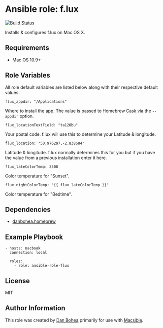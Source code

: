 # Ansible role: f.lux

[![Build Status](https://travis-ci.org/danbohea/ansible-role-flux.svg?branch=master)](https://travis-ci.org/danbohea/ansible-role-flux)

Installs & configures f.lux on Mac OS X.


## Requirements

- Mac OS 10.9+


## Role Variables

All role default variables are listed below along with their respective default values.

```
flux_appdir: "/Applications"
```

Where to install the app. The value is passed to Homebrew Cask via the `--appdir` option.

```
flux_locationTextField: "ta126bu"
```

Your postal code. f.lux will use this to determine your Latitude & longitude.

```
flux_location: "50.976297,-2.838684"
```

Latitude & longitude. f.lux normally determines this for you but if you have the value from a previous installation enter it here.

```
flux_lateColorTemp: 3500
```

Color temperature for "Sunset".

```
flux_nightColorTemp: "{{ flux_lateColorTemp }}"
```

Color temperature for "Bedtime".


## Dependencies

- [danbohea.homebrew](https://galaxy.ansible.com/danbohea/homebrew)


## Example Playbook

```
- hosts: macbook
  connection: local

  roles:
    - role: ansible-role-flux
```

## License

MIT


## Author Information

This role was created by [Dan Bohea](http://bohea.co.uk) primarily for use with [Macsible](https://github.com/danbohea/macsible).
